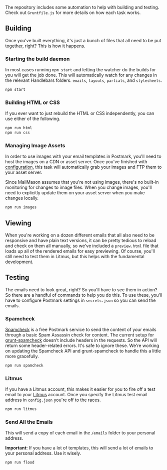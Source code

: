 The repository includes some automation to help with building and testing.  Check out `Gruntfile.js` for more details on how each task works.

## Building

Once you've built everything, it's just a bunch of files that all need to be put together, right? This is how it happens.

### Starting the build daemon

In most cases running `npm start` and letting the watcher do the builds for you will get the job done. This will automatically watch for any changes in the relevant Handlebars folders. `emails`, `layouts`, `partials`, and `stylesheets`.

```bash
npm start
```

### Building HTML or CSS

If you ever want to just rebuild the HTML or CSS independently, you can use either of the following.

```bash
npm run html
npm run css
```

### Managing Image Assets

In order to use images with your email templates in Postmark, you'll need to host the images on a CDN or asset server. Once you've finished with [configuration](https://github.com/wildbit/mailmason/wiki/Getting-Started#configuration), this task will automatically grab your images and FTP them to your asset server.

Since MailMason assumes that you're not using images, there's no built-in monitoring for changes to image files. When you change images, you'll need to explicitly update them on your asset server when you make changes locally. 

```bash
npm run images
```

## Viewing

When you're working on a dozen different emails that all also need to be responsive and have plain text versions, it can be pretty tedious to reload and check on them all manually, so we've included a `preview.html` file that loads up all of the rendered emails for easy previewing. Of course, you'll still need to test them in Litmus, but this helps with the fundamental development.



## Testing

The emails need to look great, right? So you'll have to see them in action? So there are a handful of commands to help you do this. To use these, you'll have to configure Postmark settings in `secrets.json` so you can send the emails.


### Spamcheck

[Spamcheck](http://spamcheck.postmarkapp.com) is a free Postmark service to send the content of your emails through a basic Spam Assassin check for content. The current setup for [grunt-spamcheck](https://github.com/derekrushforth/grunt-spamcheck) doesn't include headers in the requests. So the API will return some header-related errors. It's safe to ignore these. We're working on updating the Spamcheck API and grunt-spamcheck to handle this a little more gracefully.

```bash
npm run spamcheck
```

### Litmus

If you have a Litmus account, this makes it easier for you to fire off a test email to your [Litmus](https://litmus.com) account. Once you specify the Litmus test email address in `config.json` you're off to the races.

```bash
npm run litmus
```

### Send All the Emails

This will send a copy of each email in the `/emails` folder to your personal address. 

**Important:** If you have a lot of templates, this will send a lot of emails to your personal address. Use it wisely.

```bash
npm run flood
```